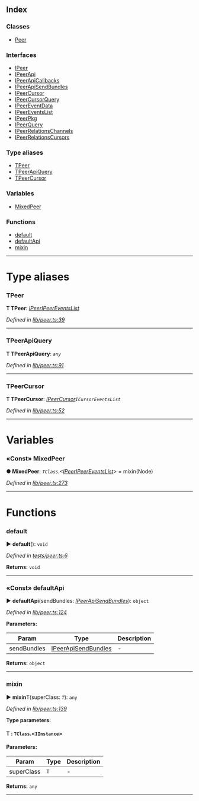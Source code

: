 



## Index

### Classes

* [Peer](classes/peer.md)


### Interfaces

* [IPeer](interfaces/ipeer.md)
* [IPeerApi](interfaces/ipeerapi.md)
* [IPeerApiCallbacks](interfaces/ipeerapicallbacks.md)
* [IPeerApiSendBundles](interfaces/ipeerapisendbundles.md)
* [IPeerCursor](interfaces/ipeercursor.md)
* [IPeerCursorQuery](interfaces/ipeercursorquery.md)
* [IPeerEventData](interfaces/ipeereventdata.md)
* [IPeerEventsList](interfaces/ipeereventslist.md)
* [IPeerPkg](interfaces/ipeerpkg.md)
* [IPeerQuery](interfaces/ipeerquery.md)
* [IPeerRelationsChannels](interfaces/ipeerrelationschannels.md)
* [IPeerRelationsCursors](interfaces/ipeerrelationscursors.md)


### Type aliases

* [TPeer](#tpeer)
* [TPeerApiQuery](#tpeerapiquery)
* [TPeerCursor](#tpeercursor)


### Variables

* [MixedPeer](#mixedpeer)


### Functions

* [default](#default)
* [defaultApi](#defaultapi)
* [mixin](#mixin)



---
# Type aliases
<a id="tpeer"></a>

###  TPeer

**Τ TPeer**:  *[IPeer](interfaces/ipeer.md)[IPeerEventsList](interfaces/ipeereventslist.md)* 

*Defined in [lib/peer.ts:39](https://github.com/AncientSouls/Peer/blob/40ee1bf/src/lib/peer.ts#L39)*





___

<a id="tpeerapiquery"></a>

###  TPeerApiQuery

**Τ TPeerApiQuery**:  *`any`* 

*Defined in [lib/peer.ts:91](https://github.com/AncientSouls/Peer/blob/40ee1bf/src/lib/peer.ts#L91)*





___

<a id="tpeercursor"></a>

###  TPeerCursor

**Τ TPeerCursor**:  *[IPeerCursor](interfaces/ipeercursor.md)`ICursorEventsList`* 

*Defined in [lib/peer.ts:52](https://github.com/AncientSouls/Peer/blob/40ee1bf/src/lib/peer.ts#L52)*





___


# Variables
<a id="mixedpeer"></a>

### «Const» MixedPeer

**●  MixedPeer**:  *`TClass`.<[IPeer](interfaces/ipeer.md)[IPeerEventsList](interfaces/ipeereventslist.md)>*  =  mixin(Node)

*Defined in [lib/peer.ts:273](https://github.com/AncientSouls/Peer/blob/40ee1bf/src/lib/peer.ts#L273)*





___


# Functions
<a id="default"></a>

###  default

► **default**(): `void`



*Defined in [tests/peer.ts:6](https://github.com/AncientSouls/Peer/blob/40ee1bf/src/tests/peer.ts#L6)*





**Returns:** `void`





___

<a id="defaultapi"></a>

### «Const» defaultApi

► **defaultApi**(sendBundles: *[IPeerApiSendBundles](interfaces/ipeerapisendbundles.md)*): `object`



*Defined in [lib/peer.ts:124](https://github.com/AncientSouls/Peer/blob/40ee1bf/src/lib/peer.ts#L124)*



**Parameters:**

| Param | Type | Description |
| ------ | ------ | ------ |
| sendBundles | [IPeerApiSendBundles](interfaces/ipeerapisendbundles.md)   |  - |





**Returns:** `object`





___

<a id="mixin"></a>

###  mixin

► **mixin**T(superClass: *`T`*): `any`



*Defined in [lib/peer.ts:139](https://github.com/AncientSouls/Peer/blob/40ee1bf/src/lib/peer.ts#L139)*



**Type parameters:**

#### T :  `TClass`.<`IInstance`>
**Parameters:**

| Param | Type | Description |
| ------ | ------ | ------ |
| superClass | `T`   |  - |





**Returns:** `any`





___


